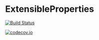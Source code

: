 # ExtensibleProperties

[![Build Status](https://travis-ci.org/simonfxr/ExtensibleProperties.jl.svg?branch=master)](https://travis-ci.org/simonfxr/ExtensibleProperties.jl)

[![codecov.io](http://codecov.io/github/simonfxr/ExtensibleProperties.jl/coverage.svg?branch=master)](http://codecov.io/github/simonfxr/ExtensibleProperties.jl?branch=master)
